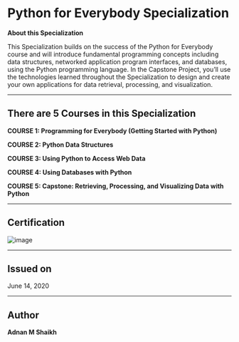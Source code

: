 # Python for Everybody Specialization

**About this Specialization**

This Specialization builds on the success of the Python for Everybody course and will introduce fundamental programming concepts including data structures, networked application program interfaces, and databases, using the Python programming language. 
In the Capstone Project, you’ll use the technologies learned throughout the Specialization to design and create your own  applications for data retrieval, processing, and visualization.

---

## There are 5 Courses in this Specialization

**COURSE 1: Programming for Everybody (Getting Started with Python)**

**COURSE 2: Python Data Structures**

**COURSE 3: Using Python to Access Web Data**

**COURSE 4: Using Databases with Python**

**COURSE 5: Capstone: Retrieving, Processing, and Visualizing Data with Python**

---

## Certification

![image](https://user-images.githubusercontent.com/52044177/124293223-0adee080-db74-11eb-9249-3281feab237d.png)

---

## Issued on

June 14, 2020

---

## Author

**Adnan M Shaikh**
